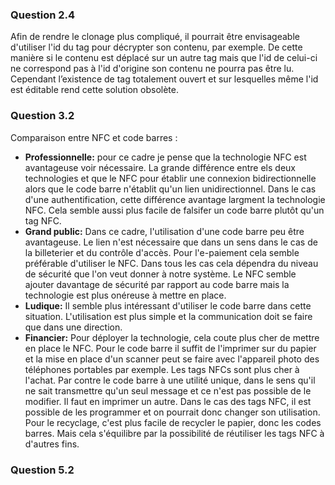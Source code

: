 ### Question 2.4

Afin de rendre le clonage plus compliqué, il pourrait être envisageable d'utiliser l'id du tag pour décrypter son contenu, par exemple. De cette manière si le contenu est déplacé sur un autre tag mais que l'id de celui-ci ne correspond pas à l'id d'origine son contenu ne pourra pas être lu. 
Cependant l’existence de tag totalement ouvert et sur lesquelles même l'id est éditable rend cette solution obsolète.

### Question 3.2

Comparaison entre NFC et code barres :

- **Professionnelle:** pour ce cadre je pense que la technologie NFC est avantageuse voir nécessaire. La grande différence entre els deux technologies et que le NFC pour établir une connexion bidirectionnelle alors que le code barre n'établit qu'un lien unidirectionnel. Dans le cas d'une authentification, cette différence avantage largment la technologie NFC. Cela semble aussi plus facile de falsifer un code barre plutôt qu'un tag NFC.
- **Grand public:** Dans ce cadre, l'utilisation d'une code barre peu être avantageuse. Le lien n'est nécessaire que dans un sens dans le cas de la billeterier et du contrôle d'accès. Pour l'e-paiement cela semble préférable d'utiliser le NFC. Dans tous les cas cela dépendra du niveau de sécurité que l'on veut donner à notre système. Le NFC semble ajouter davantage de sécurité par rapport au code barre mais la technologie est plus onéreuse à mettre en place.
- **Ludique:** Il semble plus intéressant d'utiliser le code barre dans cette situation. L'utilisation est plus simple et la communication doit se faire que dans une direction. 
- **Financier:** Pour déployer la technologie, cela coute plus cher de mettre en place le NFC. Pour le code barre il suffit de l'imprimer sur du papier et la mise en place d'un scanner peut se faire avec l'appareil photo des téléphones portables par exemple. Les tags NFCs sont plus cher à l'achat. Par contre le code barre à une utilité unique, dans le sens qu'il ne sait transmettre qu'un seul message et ce n'est pas possible de le modifier. Il faut en imprimer un autre. Dans le cas des tags NFC, il est possible de les programmer et on pourrait donc changer son utilisation. Pour le recyclage, c'est plus facile de recycler le papier, donc les codes barres. Mais cela s'équilibre par la possibilité de réutiliser les tags NFC à d'autres fins.

### Question 5.2 




